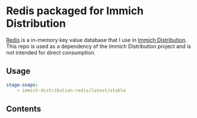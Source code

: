 # Redis packaged for Immich Distribution

[Redis](https://redis.io/) is a in-memory key value database that I use in [Immich Distribution](https://github.com/nsg/immich-distribution). This repo is used as a dependency of the Immich Distribution project and is not intended for direct consumption.

## Usage

```yaml
stage-snaps:
    - immich-distribution-redis/latest/stable
```

## Contents
```
```
